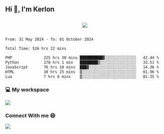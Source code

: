 ## Hi 👋, I'm Kerlon

<p align="center" style="margin: 30px;">
 
 <img src="https://skillicons.dev/icons?i=html,css,bootstrap,js,nodejs,jquery,python,flask,php,mysql,lua,sqlite,firebase">


</p>
<!--START_SECTION:waka-->

```txt
From: 31 May 2024 - To: 01 October 2024

Total Time: 526 hrs 22 mins

PHP              225 hrs 30 mins ██████████▓░░░░░░░░░░░░░░   42.44 %
Python           178 hrs 1 min   ████████▒░░░░░░░░░░░░░░░░   33.51 %
JavaScript       76 hrs 18 mins  ███▓░░░░░░░░░░░░░░░░░░░░░   14.36 %
HTML             10 hrs 25 mins  ▒░░░░░░░░░░░░░░░░░░░░░░░░   01.96 %
Lua              7 hrs 8 mins    ▒░░░░░░░░░░░░░░░░░░░░░░░░   01.35 %
```

<!--END_SECTION:waka-->


<p align="center">
 <h3>💻 My workspace</h3>
    <img src="https://skillicons.dev/icons?i=mint" />
</p>

<p align="center">
 <h3>Connect With me 😄</h3> 
    <a href="https://www.linkedin.com/in/kerlon-fernandes"><img src="https://skillicons.dev/icons?i=linkedin" />
  </a>
</p>



